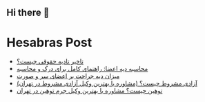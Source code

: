 ## Hi there 👋


# Hesabras Post

<!-- BLOG-POST-LIST:START -->
- [تاخیر تادیه حقوقی چیست؟](https://hesabraslaw.com/blog/%D8%AA%D8%A7%D8%AE%DB%8C%D8%B1-%D8%AA%D8%A7%D8%AF%DB%8C%D9%87-%D8%AD%D9%82%D9%88%D9%82%DB%8C-%DA%86%DB%8C%D8%B3%D8%AA/)
- [محاسبه دیه اعضا: راهنمای کامل برای درک و محاسبه](https://hesabraslaw.com/blog/%D9%85%D8%AD%D8%A7%D8%B3%D8%A8%D9%87-%D8%AF%DB%8C%D9%87-%D8%A7%D8%B9%D8%B6%D8%A7-%D8%B1%D8%A7%D9%87%D9%86%D9%85%D8%A7%DB%8C-%DA%A9%D8%A7%D9%85%D9%84-%D8%A8%D8%B1%D8%A7%DB%8C-%D8%AF%D8%B1%DA%A9-%D9%88-%D9%85%D8%AD%D8%A7%D8%B3%D8%A8%D9%87/)
- [میزان دیه جراحت بر  اعضای سر و صورت](https://hesabraslaw.com/blog/%D8%AF%DB%8C%D9%87-%D8%AC%D8%B1%D8%A7%D8%AD%D8%AA-%D8%A8%D9%87-%D8%A7%D8%B9%D8%B6%D8%A7%DB%8C-%D8%B3%D8%B1-%D9%88-%D8%B5%D9%88%D8%B1%D8%AA/)
- [آزادی مشروط چیست؟ &lpar;مشاوره با بهترین وکیل آزادی مشروط در تهران&rpar;](https://hesabraslaw.com/blog/%D8%A2%D8%B2%D8%A7%D8%AF%DB%8C-%D9%85%D8%B4%D8%B1%D9%88%D8%B7-%DA%86%DB%8C%D8%B3%D8%AA-%D9%85%D8%B4%D8%A7%D9%88%D8%B1%D9%87-%D8%A8%D8%A7-%D8%A8%D9%87%D8%AA%D8%B1%DB%8C%D9%86-%D9%88%DA%A9%DB%8C%D9%84-%D8%A2%D8%B2%D8%A7%D8%AF%DB%8C-%D9%85%D8%B4%D8%B1%D9%88%D8%B7-%D8%AF%D8%B1-%D8%AA%D9%87%D8%B1%D8%A7%D9%86/)
- [توهین چیست؟ مشاوره با بهترین وکیل جرم توهین در تهران](https://hesabraslaw.com/blog/%D8%AA%D9%88%D9%87%DB%8C%D9%86-%DA%86%DB%8C%D8%B3%D8%AA-%D9%85%D8%B4%D8%A7%D9%88%D8%B1%D9%87-%D8%A8%D8%A7-%D8%A8%D9%87%D8%AA%D8%B1%DB%8C%D9%86-%D9%88%DA%A9%DB%8C%D9%84-%D8%AC%D8%B1%D9%85-%D8%AA%D9%88%D9%87%DB%8C%D9%86-%D8%AF%D8%B1-%D8%AA%D9%87%D8%B1%D8%A7%D9%86/)
<!-- BLOG-POST-LIST:END -->


<!--
**alisamadian/alisamadian** is a ✨ _special_ ✨ repository because its `README.md` (this file) appears on your GitHub profile.

Here are some ideas to get you started:

- 🔭 I’m currently working on ...
- 🌱 I’m currently learning ...
- 👯 I’m looking to collaborate on ...
- 🤔 I’m looking for help with ...
- 💬 Ask me about ...
- 📫 How to reach me: ...
- 😄 Pronouns: ...
- ⚡ Fun fact: ...
-->
